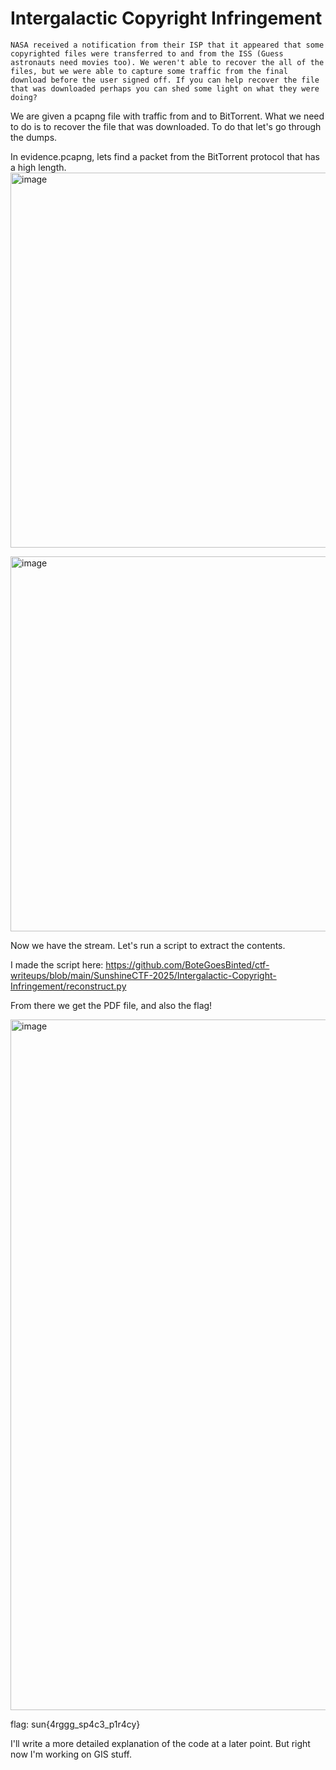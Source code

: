 # Intergalactic Copyright Infringement
```
NASA received a notification from their ISP that it appeared that some copyrighted files were transferred to and from the ISS (Guess astronauts need movies too). We weren't able to recover the all of the files, but we were able to capture some traffic from the final download before the user signed off. If you can help recover the file that was downloaded perhaps you can shed some light on what they were doing?
```

We are given a pcapng file with traffic from and to BitTorrent. What we need to do is to recover the file that was downloaded. To do that let's go through the dumps.

In evidence.pcapng, lets find a packet from the BitTorrent protocol that has a high length.
<img width="800" height="600" alt="image" src="https://github.com/user-attachments/assets/23b7d88d-9c9b-4898-9b26-21669169fb65" />

<img width="800" height="600" alt="image" src="https://github.com/user-attachments/assets/66fa76b1-8279-4539-bee7-78b0d429e206" />

Now we have the stream. Let's run a script to extract the contents.

I made the script here: 
https://github.com/BoteGoesBinted/ctf-writeups/blob/main/SunshineCTF-2025/Intergalactic-Copyright-Infringement/reconstruct.py

From there we get the PDF file, and also the flag!

<img width="1549" height="1105" alt="image" src="https://github.com/user-attachments/assets/ff61f0da-fe0f-4b05-83b0-cdbe23d0fb45" />

flag: sun{4rggg_sp4c3_p1r4cy} 

I'll write a more detailed explanation of the code at a later point. But right now I'm working on GIS stuff.
